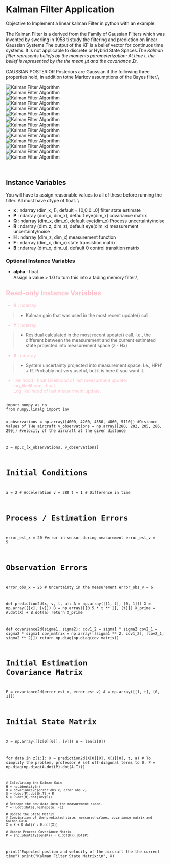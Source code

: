 # Kalman Filter Application 
Objective to Implement a linear kalman Filter in python with an example.\
\
The Kalman Filter is a derived from the Family of Gaussian Filters which was invented by swerling in 1958 ti study the filtering and prediction on linear Gaussian Systems.The output of the KF is a belief vector for continuos time systems. It is not applicable to discrete or Hybrid State Spaces.*The Kalman filter represents beliefs by the moments parameterization: At
time t, the belief is represented by the the mean μt and the covariance Σt.*\
\
GAUSSIAN POSTERIOR Posteriors are Gaussian if the following three properties hold, in addition tothe Markov assumptions of the Bayes filter.\

![Kalman Filter Algorithm](https://github.com/starceees/starceees/blob/main/KF/1.jpg)
\
![Kalman Filter Algorithm](https://github.com/starceees/starceees/blob/main/KF/2.jpg)
\
![Kalman Filter Algorithm](https://github.com/starceees/starceees/blob/main/KF/3.jpg)
\
![Kalman Filter Algorithm](https://github.com/starceees/starceees/blob/main/KF/4.jpg)
\
![Kalman Filter Algorithm](https://github.com/starceees/starceees/blob/main/KF/5.jpg)
\
![Kalman Filter Algorithm](https://github.com/starceees/starceees/blob/main/KF/6.jpg)
\
![Kalman Filter Algorithm](https://github.com/starceees/starceees/blob/main/KF/7.jpg)
\
![Kalman Filter Algorithm](https://github.com/starceees/starceees/blob/main/KF/6.1.jpg)
\
![Kalman Filter Algorithm](https://github.com/starceees/starceees/blob/main/KF/8.jpg)
\
![Kalman Filter Algorithm](https://github.com/starceees/starceees/blob/main/KF/9.jpg)
\
![Kalman Filter Algorithm](https://github.com/starceees/starceees/blob/main/KF/10.jpg)
\
![Kalman Filter Algorithm](https://github.com/starceees/starceees/blob/main/KF/11.jpg)
\
![Kalman Filter Algorithm](https://github.com/starceees/starceees/blob/main/KF/algo.jpg)
\
![Kalman Filter Algorithm](https://github.com/starceees/starceees/blob/main/KF/algorithm.jpg)

\
<span style="color:lightblue">
## Instance Variables

You will have to assign reasonable values to all of these before running the filter. All must have dtype of float.
\
* **x** : ndarray (dim_x, 1), default = [0,0,0…0]
filter state estimate
* **P** : ndarray (dim_x, dim_x), default eye(dim_x)
covariance matrix
* **Q** : ndarray (dim_x, dim_x), default eye(dim_x)
Process uncertainty/noise 
* **R** : ndarray (dim_z, dim_z), default eye(dim_x)
measurement uncertainty/noise 
 * **H** : ndarray (dim_z, dim_x)
measurement function
* **F** : ndarray (dim_x, dim_x)
state transistion matrix
* **B** : ndarray (dim_x, dim_u), default 0
control transition matrix

### Optional Instance Variables

* **alpha** : float\
Assign a value > 1.0 to turn this into a fading memory filter.\
</span>

<span style ="color:pink">

## Read-only Instance Variables

* **K** : ndarray
>* Kalman gain that was used in the most recent update() call.
* **Y** : ndarray
>* Residual calculated in the most recent update() call. I.e., the different between the measurement and the current estimated state projected into measurement space (z - Hx)
* **S** : ndarray
>* System uncertainty projected into measurement space. I.e., HPH’ + R. Probably not very useful, but it is here if you want it.
* likelihood : float
Likelihood of last measurment update.\
log_likelihood : float\
Log likelihood of last measurment update.
</span>
<pre><code>
import numpy as np
from numpy.linalg import inv

x_observations = np.array([4000, 4260, 4550, 4860, 5110]) #Distance Values of THe aircraft
v_observations = np.array([280, 282, 285, 286, 290]) #velocity of the aircraft at the given distance

z = np.c_[x_observations, v_observations]

# Initial Conditions
a = 2  # Acceleration
v = 280
t = 1  # Difference in time

# Process / Estimation Errors
error_est_x = 20  #error in sensor during measurement
error_est_v = 5

# Observation Errors
error_obs_x = 25  # Uncertainty in the measurement
error_obs_v = 6

def prediction2d(x, v, t, a):
    A = np.array([[1, t],
                  [0, 1]])
    X = np.array([[x],
                  [v]])
    B = np.array([[0.5 * t ** 2],
                  [t]])
    X_prime = A.dot(X) + B.dot(a)
    return X_prime


def covariance2d(sigma1, sigma2):
    cov1_2 = sigma1 * sigma2
    cov2_1 = sigma2 * sigma1
    cov_matrix = np.array([[sigma1 ** 2, cov1_2],
                           [cov2_1, sigma2 ** 2]])
    return np.diag(np.diag(cov_matrix))


# Initial Estimation Covariance Matrix
P = covariance2d(error_est_x, error_est_v)
A = np.array([[1, t],
              [0, 1]])

# Initial State Matrix
X = np.array([[z[0][0]],
              [v]])
n = len(z[0])

for data in z[1:]:
    X = prediction2d(X[0][0], X[1][0], t, a)
    # To simplify the problem, professor
    # set off-diagonal terms to 0.
    P = np.diag(np.diag(A.dot(P).dot(A.T)))

    # Calculating the Kalman Gain
    H = np.identity(n)
    R = covariance2d(error_obs_x, error_obs_v)
    S = H.dot(P).dot(H.T) + R
    K = P.dot(H).dot(inv(S))

    # Reshape the new data into the measurement space.
    Y = H.dot(data).reshape(n, -1)

    # Update the State Matrix
    # Combination of the predicted state, measured values, covariance matrix and Kalman Gain
    X = X + K.dot(Y - H.dot(X))

    # Update Process Covariance Matrix
    P = (np.identity(len(K)) - K.dot(H)).dot(P)
print("Expected postion and velocity of the aircraft the the current time")
print("Kalman Filter State Matrix:\n", X)
</code></pre>
